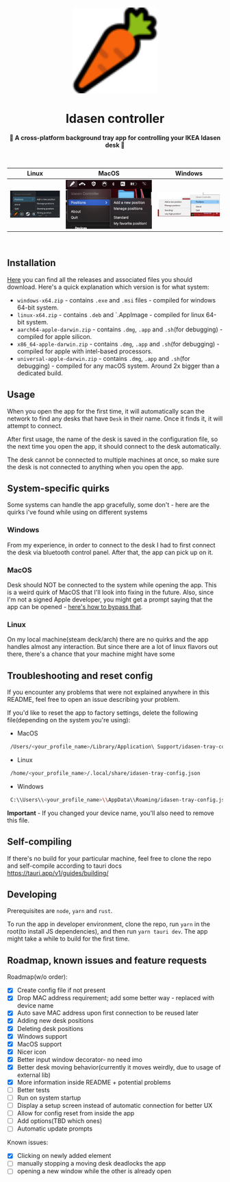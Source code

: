 
<p align="center">
</p>

<div align="center">
<img src="https://github.com/golota60/idasen-tray-controller/blob/master/public/carrot.png" width="200">
	<h1>Idasen controller</h1>
	<p>
		<b>🥕 A cross-platform background tray app for controlling your IKEA Idasen desk 🥕</b>
	</p>
	<br>
</div>

Linux             |  MacOS   | Windows
:-------------------------:|:-------------------------:|:-------------------------:
![](https://github.com/golota60/idasen-tray-controller/blob/master/linux-demo.png)  |  ![](https://github.com/golota60/idasen-tray-controller/blob/master/macos-demo.png)   |   ![](https://github.com/golota60/idasen-tray-controller/blob/master/win-demo.png)

<br>

## Installation

[Here](https://github.com/golota60/idasen-tray-controller/releases/) you can find all the releases and associated files you should download. Here's a quick explanation which version is for what system:
- `windows-x64.zip` - contains `.exe` and `.msi` files - compiled for windows 64-bit system.
- `linux-x64.zip` - contains `.deb` and `.AppImage - compiled for linux 64-bit system.
- `aarch64-apple-darwin.zip` - contains `.dmg`, `.app` and `.sh`(for debugging) - compiled for apple silicon.
- `x86_64-apple-darwin.zip` - contains `.dmg`, `.app` and `.sh`(for debugging) - compiled for apple with intel-based processors.
- `universal-apple-darwin.zip` - contains `.dmg`, `.app` and `.sh`(for debugging) - compiled for any macOS system. Around 2x bigger than a dedicated build.

## Usage

When you open the app for the first time, it will automatically scan the network to find any desks that have `Desk` in their name. Once it finds it, it will attempt to connect.

After first usage, the name of the desk is saved in the configuration file, so the next time you open the app, it should connect to the desk automatically.

The desk cannot be connected to multiple machines at once, so make sure the desk is not connected to anything when you open the app.

## System-specific quirks

Some systems can handle the app gracefully, some don't - here are the quirks i've found while using on different systems

### Windows

From my experience, in order to connect to the desk I had to first connect the desk via bluetooth control panel. After that, the app can pick up on it.

### MacOS

Desk should NOT be connected to the system while opening the app. This is a weird quirk of MacOS that I'll look into fixing in the future. Also, since I'm not a signed Apple developer, you might get a prompt saying that the app can be opened - [here's how to bypass that](https://support.apple.com/en-us/HT202491).

### Linux

On my local machine(steam deck/arch) there are no quirks and the app handles almost any interaction. But since there are a lot of linux flavors out there, there's a chance that your machine might have some

## Troubleshooting and reset config

If you encounter any problems that were not explained anywhere in this README, feel free to open an issue describing your problem.

If you'd like to reset the app to factory settings, delete the following file(depending on the system you're using):
- MacOS
```bash
 /Users/<your_profile_name>/Library/Application\ Support/idasen-tray-config.json
```
- Linux
```bash
 /home/<your_profile_name>/.local/share/idasen-tray-config.json
```
- Windows
```bash
 C:\\Users\\<your_profile_name>\\AppData\\Roaming/idasen-tray-config.json
```

**Important** - If you changed your device name, you'll also need to remove this file.

## Self-compiling

If there's no build for your particular machine, feel free to clone the repo and self-compile according to tauri docs
https://tauri.app/v1/guides/building/

## Developing

Prerequisites are `node`, `yarn` and `rust`.

To run the app in developer environment, clone the repo, run `yarn` in the root(to install JS dependencies), and then run `yarn tauri dev`. The app might take a while to build for the first time.

## Roadmap, known issues and feature requests

Roadmap(w/o order):

- [x] Create config file if not present
- [x] Drop MAC address requirement; add some better way - replaced with device name
- [x] Auto save MAC address upon first connection to be reused later
- [x] Adding new desk positions
- [x] Deleting desk positions
- [x] Windows support
- [x] MacOS support
- [x] Nicer icon
- [x] Better input window decorator- no need imo
- [x] Better desk moving behavior(currently it moves weirdly, due to usage of external lib)
- [X] More information inside README + potential problems
- [ ] Better tests
- [ ] Run on system startup
- [ ] Display a setup screen instead of automatic connection for better UX
- [ ] Allow for config reset from inside the app
- [ ] Add options(TBD which ones)
- [ ] Automatic update prompts

Known issues:

- [x] Clicking on newly added element
- [ ] manually stopping a moving desk deadlocks the app
- [ ] opening a new window while the other is already open
